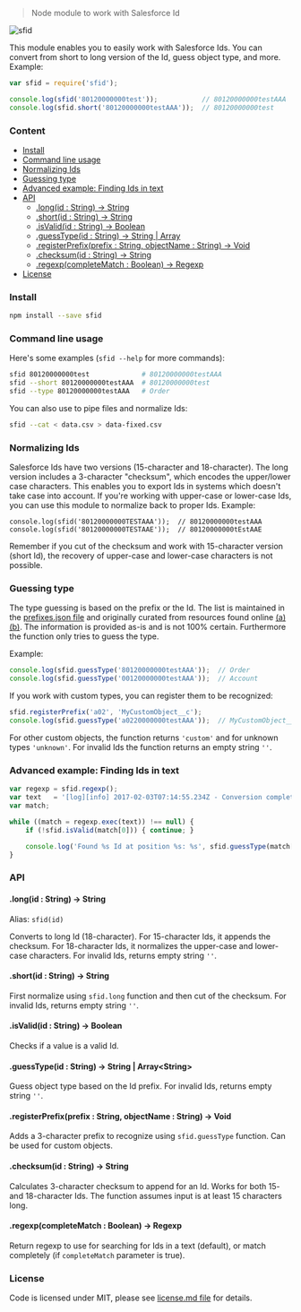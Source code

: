 > Node module to work with Salesforce Id

![sfid](https://api.travis-ci.org/walling/sfid.svg)

This module enables you to easily work with Salesforce Ids. You can convert from short to long version of the Id, guess object type, and more. Example:

```js
var sfid = require('sfid');

console.log(sfid('80120000000test'));           // 80120000000testAAA
console.log(sfid.short('80120000000testAAA'));  // 80120000000test
```


### Content


- [Install](#install)
- [Command line usage](#command-line-usage)
- [Normalizing Ids](#normalizing-ids)
- [Guessing type](#guessing-type)
- [Advanced example: Finding Ids in text](#advanced-example-finding-ids-in-text)
- [API](#api)
  - [.long(id : String) -> String](#longid--string---string)
  - [.short(id : String) -> String](#shortid--string---string)
  - [.isValid(id : String) -> Boolean](#isvalidid--string---boolean)
  - [.guessType(id : String) -> String | Array<String>](#guesstypeid--string---string--arraystring)
  - [.registerPrefix(prefix : String, objectName : String) -> Void](#registerprefixprefix--string-objectname--string---void)
  - [.checksum(id : String) -> String](#checksumid--string---string)
  - [.regexp(completeMatch : Boolean) -> Regexp](#regexpcompletematch--boolean---regexp)
- [License](#license)


### Install

```bash
npm install --save sfid
```


### Command line usage

Here's some examples (`sfid --help` for more commands):

```bash
sfid 80120000000test             # 80120000000testAAA
sfid --short 80120000000testAAA  # 80120000000test
sfid --type 80120000000testAAA   # Order
```

You can also use to pipe files and normalize Ids:

```bash
sfid --cat < data.csv > data-fixed.csv
```


### Normalizing Ids

Salesforce Ids have two versions (15-character and 18-character). The long version includes a 3-character "checksum", which encodes the upper/lower case characters. This enables you to export Ids in systems which doesn't take case into account. If you're working with upper-case or lower-case Ids, you can use this module to normalize back to proper Ids. Example:

```
console.log(sfid('80120000000TESTAAA'));  // 80120000000testAAA
console.log(sfid('80120000000TESTAAE'));  // 80120000000tEstAAE
```

Remember if you cut of the checksum and work with 15-character version (short Id), the recovery of upper-case and lower-case characters is not possible.


### Guessing type

The type guessing is based on the prefix or the Id. The list is maintained in the [prefixes.json file](prefixes.json) and originally curated from resources found online [(a)](http://salesforcedevelopersclub.blogspot.de/2013/07/salesforce-object-id-prefixes.html) [(b)](http://www.fishofprey.com/2011/09/obscure-salesforce-object-key-prefixes.html). The information is provided as-is and is not 100% certain. Furthermore the function only tries to guess the type.

Example:

```js
console.log(sfid.guessType('80120000000testAAA'));  // Order
console.log(sfid.guessType('00120000000testAAA'));  // Account
```

If you work with custom types, you can register them to be recognized:

```js
sfid.registerPrefix('a02', 'MyCustomObject__c');
console.log(sfid.guessType('a0220000000testAAA'));  // MyCustomObject__c
```

For other custom objects, the function returns `'custom'` and for unknown types `'unknown'`. For invalid Ids the function returns an empty string `''`.


### Advanced example: Finding Ids in text

```js
var regexp = sfid.regexp();
var text   = '[log][info] 2017-02-03T07:14:55.234Z - Conversion complete - account: 00120000000testAAA - contact: 00320000000testAAA - not an id: 80120000000testXYZ';
var match;

while ((match = regexp.exec(text)) !== null) {
    if (!sfid.isValid(match[0])) { continue; }

    console.log('Found %s Id at position %s: %s', sfid.guessType(match[0]), match.index, match[0]);
}
```


### API

#### .long(id : String) -> String

Alias: `sfid(id)`

Converts to long Id (18-character). For 15-character Ids, it appends the checksum. For 18-character Ids, it normalizes the upper-case and lower-case characters. For invalid Ids, returns empty string `''`.

#### .short(id : String) -> String

First normalize using `sfid.long` function and then cut of the checksum. For invalid Ids, returns empty string `''`.

#### .isValid(id : String) -> Boolean

Checks if a value is a valid Id.

#### .guessType(id : String) -> String | Array\<String\>

Guess object type based on the Id prefix. For invalid Ids, returns empty string `''`.

#### .registerPrefix(prefix : String, objectName : String) -> Void

Adds a 3-character prefix to recognize using `sfid.guessType` function. Can be used for custom objects.

#### .checksum(id : String) -> String

Calculates 3-character checksum to append for an Id. Works for both 15- and 18-character Ids. The function assumes input is at least 15 characters long.

#### .regexp(completeMatch : Boolean) -> Regexp

Return regexp to use for searching for Ids in a text (default), or match completely (if `completeMatch` parameter is true).


### License

Code is licensed under MIT, please see [license.md file](license.md) for details.
